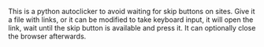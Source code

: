 This is a python autoclicker to avoid waiting for skip buttons on sites. Give
it a file with links, or it can be modified to take keyboard input, it will
open the link, wait until the skip button is available and press it. It can
optionally close the browser afterwards.
